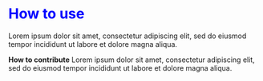 <h1 style="color:blue">How to use</h1>
Lorem ipsum dolor sit amet, consectetur adipiscing elit, sed do eiusmod tempor incididunt ut labore et dolore magna aliqua.

<b>How to contribute</b>
Lorem ipsum dolor sit amet, consectetur adipiscing elit, sed do eiusmod tempor incididunt ut labore et dolore magna aliqua.
